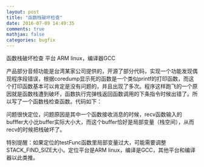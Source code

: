 ```yaml
---
layout: post
title: "函数栈破坏检查"
date: 2016-07-09 14:49:35
comments: true
mathjax: false
categories: bugfix
---
```


函数栈破坏检查 平台 ARM linux，编译器GCC

<!--more-->

产品部分音频功能是台湾某家公司提供的，开源了部分代码，实现一个功能发现偶现程序段错误，根据coredump显示死的函数是一个类似printf的打印函数，而这个打印函数基本可以肯定是没有问题的，并且出现了多次。程序这样跑飞的一个原因就是函数栈遭到破坏，函数执行完弹栈返回函数调用的下条指令时候出错了。所以写了一个函数栈检查函数。代码如下：

<script src="https://gist.github.com/xixitalk/633303a13cd3711b4efc94881e1cc0da.js"></script>

问题很快定位，问题原因是其中一个函数接收消息的时候，recv函数输入的bufffer大小比buffer实际大小大，而这个buffer恰好是局部变量（栈空间），从而recv的时候把栈破坏了。

特别提醒：如果定位的testFunc函数里局部变量过大，可能需要调整STACK_FIND_SIZE大小。定位平台是ARM linux，编译是GCC，其他平台和编译器以此类推。
